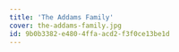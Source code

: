 ```yaml
---
title: 'The Addams Family'
cover: the-addams-family.jpg
id: 9b0b3382-e480-4ffa-acd2-f3f0ce13be1d
---
```

